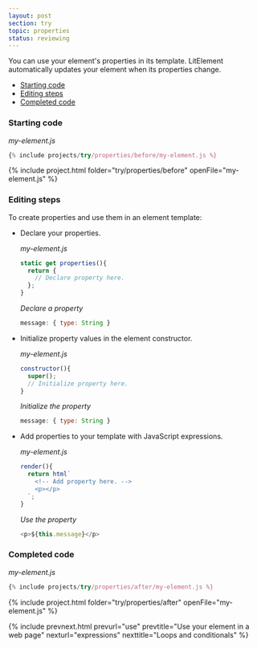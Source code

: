 ```yaml
---
layout: post
section: try
topic: properties
status: reviewing
---
```


You can use your element's properties in its template. LitElement automatically updates your element when its properties change.

* [Starting code](#start)
* [Editing steps](#edit)
* [Completed code](#completed)

<a name="start">

### Starting code

_my-element.js_

```js
{% include projects/try/properties/before/my-element.js %}
```

{% include project.html folder="try/properties/before" openFile="my-element.js" %}

<a name="edit">

### Editing steps

To create properties and use them in an element template: 

*   Declare your properties. 

    _my-element.js_

    ```js
    static get properties(){
      return {
        // Declare property here.
      };
    }
    ```

    _Declare a property_

    ```js
    message: { type: String }
    ```

*   Initialize property values in the element constructor.

    _my-element.js_

    ```js
    constructor(){
      super();
      // Initialize property here.
    }
    ```

    _Initialize the property_

    ```js
    message: { type: String }
    ```

*   Add properties to your template with JavaScript expressions.

    _my-element.js_

    ```js
    render(){
      return html`
        <!-- Add property here. -->
        <p></p>
      `;
    }
    ``` 

    _Use the property_

    ```js
    <p>${this.message}</p>
    ```

<a name="completed">

### Completed code

_my-element.js_

```js
{% include projects/try/properties/after/my-element.js %}
```

{% include project.html folder="try/properties/after" openFile="my-element.js" %}


{% include prevnext.html prevurl="use" prevtitle="Use your element in a web page" nexturl="expressions" nexttitle="Loops and conditionals" %}
